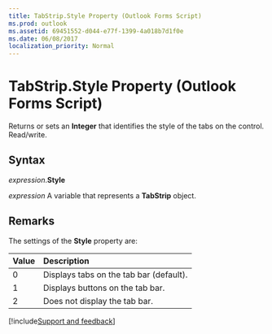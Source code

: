 ```yaml
---
title: TabStrip.Style Property (Outlook Forms Script)
ms.prod: outlook
ms.assetid: 69451552-d044-e77f-1399-4a018b7d1f0e
ms.date: 06/08/2017
localization_priority: Normal
---
```



# TabStrip.Style Property (Outlook Forms Script)

Returns or sets an **Integer** that identifies the style of the tabs on the control. Read/write.


## Syntax

_expression_.**Style**

_expression_ A variable that represents a  **TabStrip** object.


## Remarks

The settings of the  **Style** property are:



|Value|Description|
|:-----|:-----|
|0|Displays tabs on the tab bar (default).|
|1|Displays buttons on the tab bar.|
|2|Does not display the tab bar.|

[!include[Support and feedback](~/includes/feedback-boilerplate.md)]